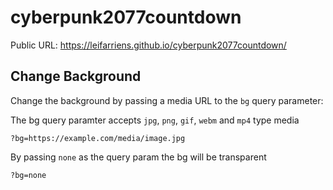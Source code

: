 # cyberpunk2077countdown

Public URL: https://leifarriens.github.io/cyberpunk2077countdown/

## Change Background
Change the background by passing a media URL to the `bg` query parameter:

The bg query paramter accepts `jpg`, `png`, `gif`, `webm` and `mp4` type media

```
?bg=https://example.com/media/image.jpg
```

By passing `none` as the query param the bg will be transparent

```
?bg=none
```